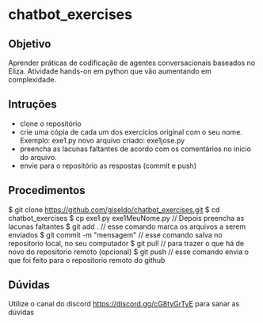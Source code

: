# chatbot_exercises 

## Objetivo
Aprender práticas de codificação de agentes conversacionais baseados no Eliza.
Atividade hands-on em python que vão aumentando em complexidade.

## Intruções
- clone o repositório
- crie uma cópia de cada um dos exercícios original com o seu nome. Exemplo: exe1.py novo arquivo criado: exe1jose.py
- preencha as lacunas faltantes de acordo com os comentários no início do arquivo. 
- envie para o repositório as respostas (commit e push)

## Procedimentos
$ git clone https://github.com/giseldo/chatbot_exercises.git
$ cd chatbot_exercises
$ cp exe1.py exe1MeuNome.py // Depois preencha as lacunas faltantes
$ git add . // esse comando marca os arquivos a serem enviados
$ git commit -m "mensagem" // esse comando salva no repositorio local, no seu computador
$ git pull // para trazer o que há de novo do repositorio remoto (opcional)
$ git push // esse comando envia o que foi feito para o repositorio remoto do github

## Dúvidas
Utilize o canal do discord https://discord.gg/cG8tyGrTyE para sanar as dúvidas



